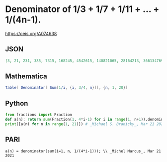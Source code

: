 # Denominator of 1/3 \+ 1/7 \+ 1/11 \+ \.\.\. \+ 1/\(4n\-1\)\.
https://oeis.org/A074638
## JSON
```JSON
[3, 21, 231, 385, 7315, 168245, 4542615, 140821065, 28164213, 366134769, 15743795067, 739958368149, 12579292258533, 62896461292665, 3710891216267235, 3710891216267235, 248629711489904745, 17652709515783236895, 88263547578916184475, 6972820258734378573525]
```
## Mathematica
```Mathematica
Table[ Denominator[ Sum[1/i, {i, 3/4, n}]], {n, 1, 20}]
```
## Python
```Python
from fractions import Fraction
def a(n): return sum(Fraction(1, 4*i-1) for i in range(1, n+1)).denominator
print([a(n) for n in range(1, 21)]) # _Michael S. Branicky_, Mar 21 2021
```
## PARI
```PARI
a(n) = denominator(sum(i=1, n, 1/(4*i-1))); \\ _Michel Marcus_, Mar 21 2021
```
